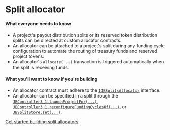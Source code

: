 # Split allocator

#### What everyone needs to know

* A project's payout distribution splits or its reserved token distribution splits can be directed at custom allocator contracts.
* An allocator can be attached to a project's split during any funding cycle configuration to automate the routing of treasury funds and reserved project tokens. 
* An allocator's `allocate(...)` transaction is triggered automatically when the split is receiving funds.

#### What you'll want to know if you're building

* An allocator contract must adhere to the [`IJBSplitsAllocator`](/dev/api/interfaces/ijbsplitallocator.md) interface. 
* An allocator can be specified in a split through the [`JBController3_1.launchProjectFor(...)`](/dev/api/contracts/or-controllers/jbcontroller3_1/#launchprojectfor), [`JBController3_1.reconfigureFundingCyclesOf(...)`](/dev/api/contracts/or-controllers/jbcontroller3_1/#reconfigurefundingcyclesof), or [`JBSplitStore.set(...)`](/dev/api/contracts/jbsplitsstore/write/set.md).

[Get started building split allocators](/dev/build/treasury-extensions/split-allocator.md).
